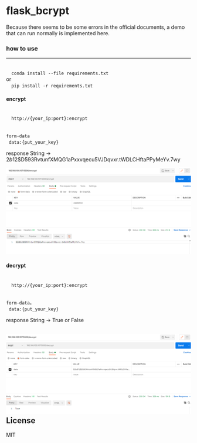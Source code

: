 # flask_bcrypt

Because there seems to be some errors in the official documents, a demo that can run normally is implemented here.

### how to use
---
<code>
  conda install --file requirements.txt
</code>
or 
<code>
  pip install -r requirements.txt
</code>


#### encrypt

<code>
  http://{your_ip:port}:encrypt
  
  form-data <br>
    data:{put_your_key}
</code>

response String -> $2b$12$D593RvtunfXMQG1aPxxvqecu5VJDqvxr.tWDLCHftaPPyMeYv.7wy

![alt text](encrypt.png "Title")
  
#### decrypt

<code>
  http://{your_ip:port}:encrypt
  
  form-data。<br>
    data:{put_your_key}
</code>

response
  String -> True or False 
  
![alt text](decrypt.png "Title")  
License
---
MIT
